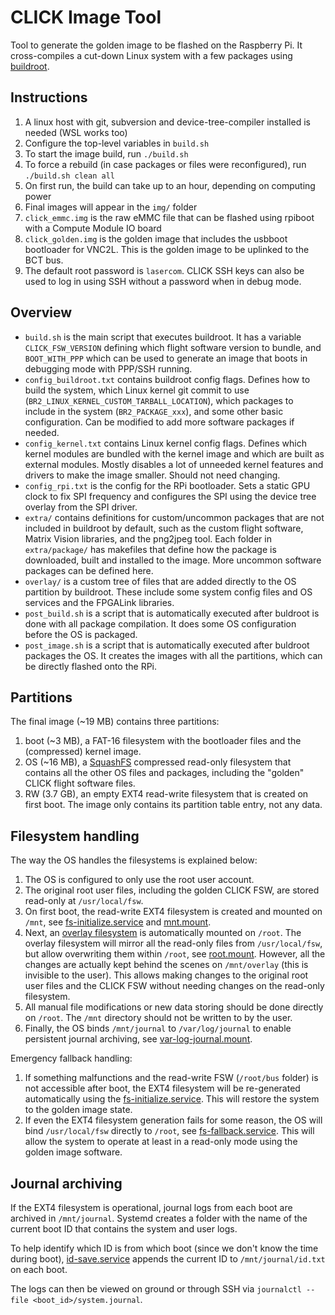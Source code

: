 # CLICK Image Tool
Tool to generate the golden image to be flashed on the Raspberry Pi. It cross-compiles a cut-down Linux system with a few packages using [buildroot](https://buildroot.org/).

## Instructions
1. A linux host with git, subversion and device-tree-compiler installed is needed (WSL works too)
2. Configure the top-level variables in `build.sh`
3. To start the image build, run `./build.sh`
4. To force a rebuild (in case packages or files were reconfigured), run `./build.sh clean all`
5. On first run, the build can take up to an hour, depending on computing power
6. Final images will appear in the `img/` folder
7. `click_emmc.img` is the raw eMMC file that can be flashed using rpiboot with a Compute Module IO board
8. `click_golden.img` is the golden image that includes the usbboot bootloader for VNC2L. This is the golden image to be uplinked to the BCT bus.
9. The default root password is `lasercom`. CLICK SSH keys can also be used to log in using SSH without a password when in debug mode.

## Overview
- `build.sh` is the main script that executes buildroot. It has a variable `CLICK_FSW_VERSION` defining which flight software version to bundle, and `BOOT_WITH_PPP` which can be used to generate an image that boots in debugging mode with PPP/SSH running.
- `config_buildroot.txt` contains buildroot config flags. Defines how to build the system, which Linux kernel git commit to use (`BR2_LINUX_KERNEL_CUSTOM_TARBALL_LOCATION`), which packages to include in the system (`BR2_PACKAGE_xxx`), and some other basic configuration. Can be modified to add more software packages if needed.
- `config_kernel.txt` contains Linux kernel config flags. Defines which kernel modules are bundled with the kernel image and which are built as external modules. Mostly disables a lot of unneeded kernel features and drivers to make the image smaller. Should not need changing.
- `config_rpi.txt` is the config for the RPi bootloader. Sets a static GPU clock to fix SPI frequency and configures the SPI using the device tree overlay from the SPI driver.
- `extra/` contains definitions for custom/uncommon packages that are not included in buildroot by default, such as the custom flight software, Matrix Vision libraries, and the png2jpeg tool. Each folder in `extra/package/` has makefiles that define how the package is downloaded, built and installed to the image. More uncommon software packages can be defined here.
- `overlay/` is a custom tree of files that are added directly to the OS partition by buildroot. These include some system config files and OS services and the FPGALink libraries.
- `post_build.sh` is a script that is automatically executed after buldroot is done with all package compilation. It does some OS configuration before the OS is packaged.
- `post_image.sh` is a script that is automatically executed after buldroot packages the OS. It creates the images with all the partitions, which can be directly flashed onto the RPi.

## Partitions
The final image (~19 MB) contains three partitions:
1. boot (~3 MB), a FAT-16 filesystem with the bootloader files and the (compressed) kernel image.
2. OS (~16 MB), a [SquashFS](https://en.wikipedia.org/wiki/SquashFS) compressed read-only filesystem that contains all the other OS files and packages, including the "golden" CLICK flight software files.
3. RW (3.7 GB), an empty EXT4 read-write filesystem that is created on first boot. The image only contains its partition table entry, not any data.

## Filesystem handling
The way the OS handles the filesystems is explained below:
1. The OS is configured to only use the root user account.
2. The original root user files, including the golden CLICK FSW, are stored read-only at `/usr/local/fsw`.
3. On first boot, the read-write EXT4 filesystem is created and mounted on `/mnt`, see [fs-initialize.service](overlay/usr/lib/systemd/system/fs-initialize.service) and [mnt.mount](overlay/usr/lib/systemd/system/mnt.mount).
4. Next, an [overlay filesystem](https://wiki.archlinux.org/index.php/Overlay_filesystem) is automatically mounted on `/root`. The overlay filesystem will mirror all the read-only files from `/usr/local/fsw`, but allow overwriting them within `/root`, see [root.mount](overlay/usr/lib/systemd/system/root.mount). However, all the changes are actually kept behind the scenes on `/mnt/overlay` (this is invisible to the user). This allows making changes to the original root user files and the CLICK FSW without needing changes on the read-only filesystem.
5. All manual file modifications or new data storing should be done directly on `/root`. The `/mnt` directory should not be written to by the user.
6. Finally, the OS binds `/mnt/journal` to `/var/log/journal` to enable persistent journal archiving, see [var-log-journal.mount](overlay/usr/lib/systemd/system/var-log-journal.mount).

Emergency fallback handling:
1. If something malfunctions and the read-write FSW (`/root/bus` folder) is not accessible after boot, the EXT4 filesystem will be re-generated automatically using the [fs-initialize.service](overlay/usr/lib/systemd/system/fs-initialize.service). This will restore the system to the golden image state.
2. If even the EXT4 filesystem generation fails for some reason, the OS will bind `/usr/local/fsw` directly to `/root`, see [fs-fallback.service](overlay/usr/lib/systemd/system/fs-fallback.service). This will allow the system to operate at least in a read-only mode using the golden image software.

## Journal archiving
If the EXT4 filesystem is operational, journal logs from each boot are archived in `/mnt/journal`. Systemd creates a folder with the name of the current boot ID that contains the system and user logs.

To help identify which ID is from which boot (since we don't know the time during boot), [id-save.service](overlay/usr/lib/systemd/system/id-save.service) appends the current ID to `/mnt/journal/id.txt` on each boot.

The logs can then be viewed on ground or through SSH via `journalctl --file <boot_id>/system.journal`.
